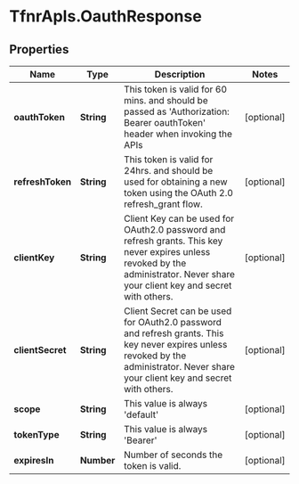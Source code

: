 # TfnrApIs.OauthResponse

## Properties
Name | Type | Description | Notes
------------ | ------------- | ------------- | -------------
**oauthToken** | **String** | This token is valid for 60 mins. and should be passed as &#39;Authorization: Bearer oauthToken&#39; header when invoking the APIs | [optional] 
**refreshToken** | **String** | This token is valid for 24hrs. and should be used for obtaining a new token using the OAuth 2.0 refresh_grant flow. | [optional] 
**clientKey** | **String** | Client Key can be used for OAuth2.0 password and refresh grants. This key never expires unless revoked by the administrator. Never share your client key and secret with others. | [optional] 
**clientSecret** | **String** | Client Secret can be used for OAuth2.0 password and refresh grants. This key never expires unless revoked by the administrator. Never share your client key and secret with others. | [optional] 
**scope** | **String** | This value is always &#39;default&#39; | [optional] 
**tokenType** | **String** | This value is always &#39;Bearer&#39; | [optional] 
**expiresIn** | **Number** | Number of seconds the token is valid. | [optional] 


